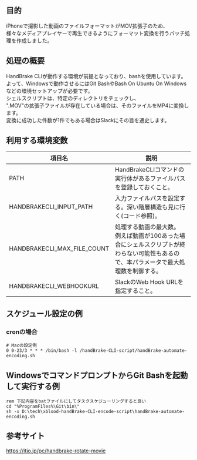 ## 目的
iPhoneで撮影した動画のファイルフォーマットがMOV拡張子のため、<br>
様々なメディアプレイヤーで再生できるようにフォーマット変換を行うバッチ処理を作成しました。

## 処理の概要
HandBrake CLIが動作する環境が前提となっており、bashを使用しています。<br>
よって、Windowsで動作させるにはGit BashやBash On Ubuntu On Windowsなどの環境セットアップが必要です。<br>
シェルスクリプトは、特定のディレクトリをチェックし、<br>
".MOV"の拡張子ファイルが存在している場合は、そのファイルをMP4に変換します。<br>
変換に成功した件数が1件でもある場合はSlackにその旨を通史します。

## 利用する環境変数
| 項目名 | 説明 |
----|---- 
| PATH | HandBrakeCLIコマンドの実行体があるファイルパスを登録しておくこと。 |
| HANDBRAKECLI_INPUT_PATH | 入力ファイルパスを設定する。深い階層構造も見に行く(コード参照)。 |
| HANDBRAKECLI_MAX_FILE_COUNT | 処理する動画の最大数。<br>例えば動画が100あった場合にシェルスクリプトが終わらない可能性もあるので、本パラメータで最大処理数を制御する。 |
| HANDBRAKECLI_WEBHOOKURL | SlackのWeb Hook URLを指定すること。 |

## スケジュール設定の例
### cronの場合
```
# Macの設定例
0 0-23/3 * * * /bin/bash -l /handBrake-CLI-script/handBrake-automate-encoding.sh
```

## WindowsでコマンドプロンプトからGit Bashを起動して実行する例
```
rem 下記内容をbatファイルにしてタスクスケジューリングすると良い
cd "%ProgramFiles%\Git\bin\"
sh -x D:\tech\xblood-handBrake-CLI-encode-script\handBrake-automate-encoding.sh
```

## 参考サイト
https://itjo.jp/pc/handbrake-rotate-movie
